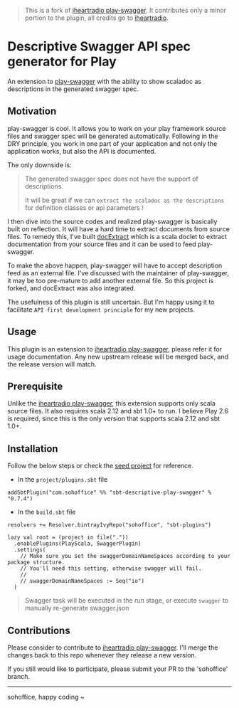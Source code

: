 > This is a fork of [iheartradio play-swagger](https://github.com/iheartradio/play-swagger).
> It contributes only a minor portion to the plugin, all credits go to [iheartradio](https://github.com/iheartradio).

# Descriptive Swagger API spec generator for Play

An extension to [play-swagger](https://github.com/iheartradio/play-swagger) with the ability to show scaladoc as descriptions in the 
generated swagger spec.

## Motivation

play-swagger is cool. It allows you to work on your play framework source files and swagger spec will be generated automatically. 
Following in the DRY principle, you work in one part of your application and not only the application works, but also the API is documented.

The only downside is:

> The generated swagger spec does not have the support of descriptions.
>
> It will be great if we can `extract the scaladoc as the descriptions` for definition classes or api parameters !

I then dive into the source codes and realized play-swagger is basically built on reflection. It will have a hard time to extract documents
from source files. To remedy this, I've built [docExtract](https://github.com/sohoffice/docExtract) which is a scala doclet to extract
documentation from your source files and it can be used to feed play-swagger.

To make the above happen, play-swagger will have to accept description feed as an external file. I've discussed with the maintainer of 
play-swagger, it may be too pre-mature to add another external file. So this project is forked, and docExtract was also integrated.

The usefulness of this plugin is still uncertain. But I'm happy using it to facilitate `API first development principle` for my new projects.  
 
## Usage

This plugin is an extension to [iheartradio play-swagger](https://github.com/iheartradio/play-swagger), please refer it for usage 
documentation. Any new upstream release will be merged back, and the release version will match.

## Prerequisite

Unlike the [iheartradio play-swagger](https://github.com/iheartradio/play-swagger), this extension supports only scala source files. It also 
requires scala 2.12 and sbt 1.0+ to run. I believe Play 2.6 is required, since this is the only version that supports scala 2.12 and sbt 1.0+. 

## Installation

Follow the below steps or check the [seed project](https://github.com/sohoffice/play-doc-gen-seed-projects) for reference.

- In the `project/plugins.sbt` file

```sbtshell
addSbtPlugin("com.sohoffice" %% "sbt-descriptive-play-swagger" % "0.7.4")
```

- In the `build.sbt` file

```sbtshell
resolvers += Resolver.bintrayIvyRepo("sohoffice", "sbt-plugins")

lazy val root = (project in file("."))
  .enablePlugins(PlayScala, SwaggerPlugin)
  .settings(
    // Make sure you set the swaggerDomainNameSpaces according to your package structure.
    // You'll need this setting, otherwise swagger will fail.
    // 
    // swaggerDomainNameSpaces := Seq("io")
  )
```
  
> Swagger task will be executed in the run stage, or execute `swagger` to manually re-generate swagger.json

## Contributions

Please consider to contribute to [iheartradio play-swagger](https://github.com/iheartradio/play-swagger). I'll merge the changes back to this 
repo whenever they release a new version.

If you still would like to participate, please submit your PR to the 'sohoffice' branch.


----

sohoffice, happy coding ~
